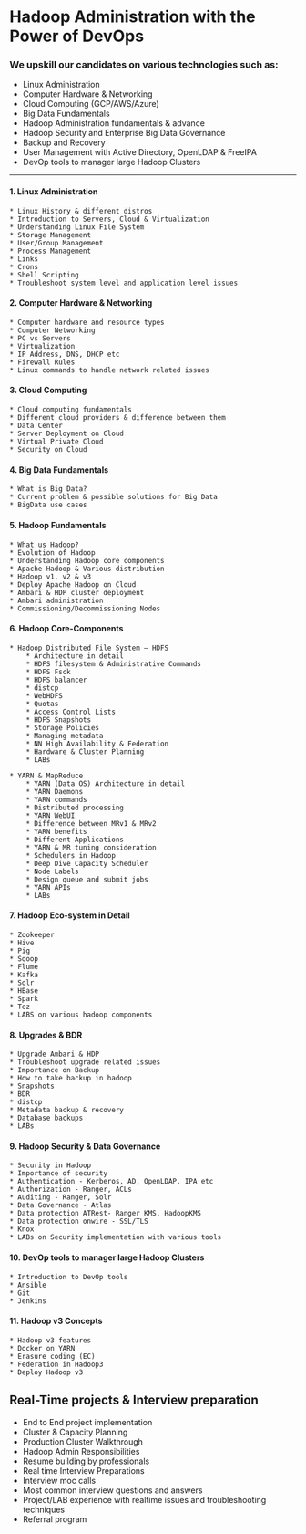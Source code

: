 # Hadoop Administration with the Power of DevOps

### We upskill our candidates on various technologies such as:
* Linux Administration
* Computer Hardware & Networking
* Cloud Computing (GCP/AWS/Azure)
* Big Data Fundamentals
* Hadoop Administration fundamentals & advance
* Hadoop Security and Enterprise Big Data Governance
* Backup and Recovery
* User Management with Active Directory, OpenLDAP & FreeIPA
* DevOp tools to manager large Hadoop Clusters

------------------------------------------------------------------------------------------------------------------------------
#### 1. Linux Administration
    * Linux History & different distros
    * Introduction to Servers, Cloud & Virtualization
    * Understanding Linux File System
    * Storage Management
    * User/Group Management
    * Process Management
    * Links
    * Crons
    * Shell Scripting
    * Troubleshoot system level and application level issues

#### 2. Computer Hardware & Networking
    * Computer hardware and resource types
    * Computer Networking
    * PC vs Servers
    * Virtualization
    * IP Address, DNS, DHCP etc
    * Firewall Rules
    * Linux commands to handle network related issues

#### 3. Cloud Computing
    * Cloud computing fundamentals 
    * Different cloud providers & difference between them
    * Data Center
    * Server Deployment on Cloud
    * Virtual Private Cloud
    * Security on Cloud

#### 4. Big Data Fundamentals
    * What is Big Data?
    * Current problem & possible solutions for Big Data
    * BigData use cases

#### 5. Hadoop Fundamentals
    * What us Hadoop?
    * Evolution of Hadoop
    * Understanding Hadoop core components
    * Apache Hadoop & Various distribution
    * Hadoop v1, v2 & v3
    * Deploy Apache Hadoop on Cloud
    * Ambari & HDP cluster deployment
    * Ambari administration
    * Commissioning/Decommissioning Nodes
    
#### 6. Hadoop Core-Components
    * Hadoop Distributed File System – HDFS
    	* Architecture in detail
    	* HDFS filesystem & Administrative Commands
    	* HDFS Fsck
    	* HDFS balancer
    	* distcp
    	* WebHDFS
    	* Quotas
    	* Access Control Lists
    	* HDFS Snapshots
    	* Storage Policies
    	* Managing metadata
    	* NN High Availability & Federation
    	* Hardware & Cluster Planning
    	* LABs

	* YARN & MapReduce
		* YARN (Data OS) Architecture in detail
		* YARN Daemons
		* YARN commands
		* Distributed processing
		* YARN WebUI
		* Difference between MRv1 & MRv2
		* YARN benefits
		* Different Applications
		* YARN & MR tuning consideration
		* Schedulers in Hadoop
		* Deep Dive Capacity Scheduler
		* Node Labels
		* Design queue and submit jobs
		* YARN APIs
		* LABs
      
#### 7. Hadoop Eco-system in Detail
	* Zookeeper
	* Hive
	* Pig
	* Sqoop
	* Flume
	* Kafka
	* Solr
	* HBase
	* Spark
	* Tez
	* LABS on various hadoop components

#### 8. Upgrades & BDR
	* Upgrade Ambari & HDP
	* Troubleshoot upgrade related issues
	* Importance on Backup
	* How to take backup in hadoop
	* Snapshots
	* BDR
	* distcp
	* Metadata backup & recovery
	* Database backups
	* LABs

#### 9. Hadoop Security & Data Governance
	* Security in Hadoop
	* Importance of security
	* Authentication - Kerberos, AD, OpenLDAP, IPA etc
	* Authorization - Ranger, ACLs
	* Auditing - Ranger, Solr
	* Data Governance - Atlas
	* Data protection ATRest- Ranger KMS, HadoopKMS
	* Data protection onwire - SSL/TLS
	* Knox
	* LABs on Security implementation with various tools
   
#### 10. DevOp tools to manager large Hadoop Clusters
	* Introduction to DevOp tools
	* Ansible
	* Git
	* Jenkins

#### 11. Hadoop v3 Concepts
	* Hadoop v3 features
	* Docker on YARN
	* Erasure coding (EC)
	* Federation in Hadoop3
	* Deploy Hadoop v3
   
## Real-Time projects & Interview preparation
   * End to End project implementation
   * Cluster & Capacity Planning
   * Production Cluster Walkthrough
   * Hadoop Admin Responsibilities
   * Resume building by professionals
   * Real time Interview Preparations
   * Interview moc calls
   * Most common interview questions and answers
   * Project/LAB experience with realtime issues and troubleshooting techniques
   * Referral program
